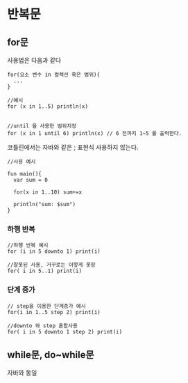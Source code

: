 # 반복문  

## for문  

사용법은 다음과 같다  

```
for(요소 변수 in 컬렉션 혹은 범위){
  ...
}

//예시
for (x in 1..5) println(x)


//until 을 사용한 범위지정
for (x in 1 until 6) println(x) // 6 전까지 1~5 를 출력한다.
```

코틀린에서는 자바와 같은 ; 표현식 사용하지 않는다.  

```
//사용 예시

fun main(){
  var sum = 0
  
  for(x in 1..10) sum+=x
  
  println("sum: $sum")
}
```

### 하행 반복

```
//하행 반복 예시
for (i in 5 downto 1) print(i)

//잘못된 사용, 거꾸로는 이렇게 못함
for( i in 5..1) print(i)
```

### 단계 증가

```
// step을 이용한 단계증가 예시
for(i in 1..5 step 2) print(i)

//downto 와 step 혼합사용
for( i in 5 downto 1 step 2) print(i)
```

## while문, do~while문  

자바와 동일  




